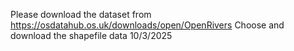 Please download the dataset from https://osdatahub.os.uk/downloads/open/OpenRivers
Choose and download the shapefile data
10/3/2025